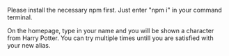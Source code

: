 Please install the necessary npm first. Just enter "npm  i" in your command terminal.

On the homepage, type in your name and you will be shown a character from Harry Potter. You can try multiple times untill you are satisfied with your new alias.
